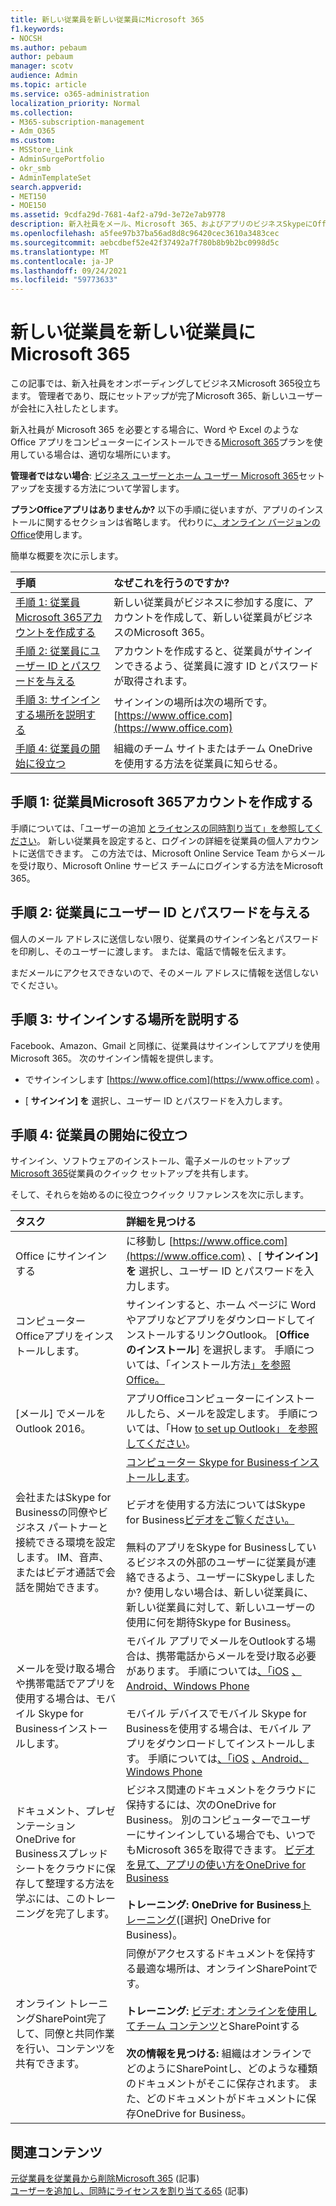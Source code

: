 ```yaml
---
title: 新しい従業員を新しい従業員にMicrosoft 365
f1.keywords:
- NOCSH
ms.author: pebaum
author: pebaum
manager: scotv
audience: Admin
ms.topic: article
ms.service: o365-administration
localization_priority: Normal
ms.collection:
- M365-subscription-management
- Adm_O365
ms.custom:
- MSStore_Link
- AdminSurgePortfolio
- okr_smb
- AdminTemplateSet
search.appverid:
- MET150
- MOE150
ms.assetid: 9cdfa29d-7681-4af2-a79d-3e72e7ab9778
description: 新入社員をメール、Microsoft 365、およびアプリのビジネスSkypeにOfficeします。
ms.openlocfilehash: a5fee97b37ba56ad8d8c96420cec3610a3483cec
ms.sourcegitcommit: aebcdbef52e42f37492a7f780b8b9b2bc0998d5c
ms.translationtype: MT
ms.contentlocale: ja-JP
ms.lasthandoff: 09/24/2021
ms.locfileid: "59773633"
---
```

# <a name="add-a-new-employee-to-microsoft-365"></a>新しい従業員を新しい従業員にMicrosoft 365

この記事では、新入社員をオンボーディングしてビジネスMicrosoft 365役立ちます。 管理者であり、既にセットアップが完了Microsoft 365、新しい[](../setup/setup.md)ユーザーが会社に入社したとします。
  
新入社員が Microsoft 365 を必要とする場合に、Word や Excel のような Office アプリをコンピューターにインストールできる[Microsoft 365](https://products.office.com/business/compare-office-365-for-business-plans)プランを使用している場合は、適切な場所にいます。 
  
 **管理者ではない場合**: [ビジネス ユーザーとホーム ユーザー Microsoft 365](https://support.microsoft.com/office/396b8d9e-e118-42d0-8a0d-87d1f2f055fb)セットアップを支援する方法について学習します。 
  
 **プランOfficeアプリはありませんか?** 以下の手順に従いますが、アプリのインストールに関するセクションは省略します。 代わりに[、オンライン バージョンのOffice](https://support.microsoft.com/office/91a4ec74-67fe-4a84-a268-f6bdf3da1804)使用します。 
  
簡単な概要を次に示します。 
  
|**手順**|**なぜこれを行うのですか?**|
|:-----|:-----|
|[手順 1: 従業員Microsoft 365アカウントを作成する](#step-1-create-a-microsoft-365-account-for-the-employee) <br/> |新しい従業員がビジネスに参加する度に、アカウントを作成して、新しい従業員がビジネスのMicrosoft 365。  <br/> |
|[手順 2: 従業員にユーザー ID とパスワードを与える](#step-2-give-the-employee-their-user-id-and-password) <br/> |アカウントを作成すると、従業員がサインインできるよう、従業員に渡す ID とパスワードが取得されます。  <br/> |
|[手順 3: サインインする場所を説明する](#step-3-explain-where-to-sign-in) <br/> |サインインの場所は次の場所です。 [https://www.office.com](https://www.office.com) <br/> |
|[手順 4: 従業員の開始に役立つ](#step-4-help-your-employee-get-started) <br/> |組織のチーム サイトまたはチーム OneDriveを使用する方法を従業員に知らせる。  <br/> |
   
## <a name="step-1-create-a-microsoft-365-account-for-the-employee"></a>手順 1: 従業員Microsoft 365アカウントを作成する


手順については、「ユーザーの追加 [とライセンスの同時割り当て」を参照してください](add-users.md)。 新しい従業員を設定すると、ログインの詳細を従業員の個人アカウントに送信できます。 この方法では、Microsoft Online Service Team からメールを受け取り、Microsoft Online サービス チームにログインする方法をMicrosoft 365。
  
## <a name="step-2-give-the-employee-their-user-id-and-password"></a>手順 2: 従業員にユーザー ID とパスワードを与える


個人のメール アドレスに送信しない限り、従業員のサインイン名とパスワードを印刷し、そのユーザーに渡します。 または、電話で情報を伝えます。
  
まだメールにアクセスできないので、そのメール アドレスに情報を送信しないでください。
  
## <a name="step-3-explain-where-to-sign-in"></a>手順 3: サインインする場所を説明する 


Facebook、Amazon、Gmail と同様に、従業員はサインインしてアプリを使用Microsoft 365。 次のサインイン情報を提供します。
  
- でサインインします [https://www.office.com](https://www.office.com) 。
    
- [ **サインイン] を** 選択し、ユーザー ID とパスワードを入力します。
    
## <a name="step-4-help-your-employee-get-started"></a>手順 4: 従業員の開始に役立つ


サインイン、ソフトウェアのインストール、電子メールのセットアップ[Microsoft 365](../../business-video/employee-quick-setup.md)従業員のクイック セットアップを共有します。 
  
そして、それらを始めるのに役立つクイック リファレンスを次に示します。
  
|**タスク**|**詳細を見つける**|
|:-----|:-----|
|Office にサインインする  <br/> |に移動し [https://www.office.com](https://www.office.com) 、[ **サインイン] を** 選択し、ユーザー ID とパスワードを入力します。  <br/> |
|コンピューター Officeアプリをインストールします。  <br/><br/> |サインインすると、ホーム ページに Word やアプリなどアプリをダウンロードしてインストールするリンクOutlook。  [**Office のインストール**] を選択します。         手順については、「インストール方法[」を参照Office。](https://support.microsoft.com/office/4414eaaf-0478-48be-9c42-23adc4716658)  <br/> |
|[メール] でメールをOutlook 2016。  <br/> |アプリOfficeコンピューターにインストールしたら、メールを設定します。 手順については、「How [to set up Outlook」 を参照してください](https://support.microsoft.com/office/6e27792a-9267-4aa4-8bb6-c84ef146101b)。  <br/> |
|会社またはSkype for Businessの同僚やビジネス パートナーと接続できる環境を設定します。 IM、音声、またはビデオ通話で会話を開始できます。  <br/> |[コンピューター Skype for Businessインストールします](https://support.microsoft.com/office/8a0d4da8-9d58-44f9-9759-5c8f340cb3fb)。  <br/> <br/>ビデオを使用する方法についてはSkype for Business[ビデオをご覧ください。](https://support.microsoft.com/office/3a21eca4-434d-41f1-ab06-3d4a268573b7) <br/> <br/>無料のアプリをSkype for Businessしているビジネスの外部のユーザーに従業員が連絡できるよう、ユーザーにSkypeしましたか? 使用しない場合は、新しい従業員に、新しい従業員に対して、新しいユーザーの使用に何を期待Skype for Business。  <br/> |
|メールを受け取る場合や携帯電話でアプリを使用する場合は、モバイル Skype for Businessインストールします。  <br/> |モバイル アプリでメールをOutlookする場合は、携帯電話からメールを受け取る必要があります。 手順については[](https://support.microsoft.com/office/181a112a-be92-49ca-ade5-399264b3d417)[、「iOS](https://support.microsoft.com/office/b2de2161-cc1d-49ef-9ef9-81acd1c8e234) [、Android、Windows Phone](https://support.microsoft.com/office/886db551-8dfa-4fd5-b835-f8e532091872) <br/> <br/>モバイル デバイスでモバイル Skype for Businessを使用する場合は、モバイル アプリをダウンロードしてインストールします。 手順については[](https://support.microsoft.com/office/4d1b7dfa-5b0b-4868-bae5-25947fb99e6e#OS_Type=Windows_Phone)[、「iOS](https://support.microsoft.com/office/3239c8a3-cf55-4ff0-a967-5de51911c049#OS_Type=iOS) [、Android、Windows Phone](https://support.microsoft.com/office/4d1b7dfa-5b0b-4868-bae5-25947fb99e6e#OS_Type=Android) <br/> |
|ドキュメント、プレゼンテーションOneDrive for Businessスプレッドシートをクラウドに保存して整理する方法を学ぶには、このトレーニングを完了します。  <br/> |ビジネス関連のドキュメントをクラウドに保持するには、次のOneDrive for Business。 別のコンピューターでユーザーにサインインしている場合でも、いつでもMicrosoft 365を取得できます。 [ビデオを見て、アプリの使い方をOneDrive for Business](https://support.microsoft.com/office/b30da4eb-ddd2-44b6-943b-e6fbfc6b8dde) <br/><br/> **トレーニング: OneDrive for Business**[トレーニング](https://support.microsoft.com/office/1f608184-b7e6-43ca-8753-2ff679203132)([選択] OneDrive for Business)。  <br/> |
|オンライン トレーニングSharePoint完了して、同僚と共同作業を行い、コンテンツを共有できます。  <br/> |同僚がアクセスするドキュメントを保持する最適な場所は、オンラインSharePointです。  <br/> <br/>**トレーニング:** [ビデオ: オンラインを使用してチーム コンテンツ](https://support.microsoft.com/office/c17b6824-cc22-478f-8757-497cc6b57121)とSharePointする <br/><br/> **次の情報を見つける:** 組織はオンラインでどのようにSharePointし、どのような種類のドキュメントがそこに保存されます。 また、どのドキュメントがドキュメントに保存OneDrive for Business。  <br/> |

## <a name="related-content"></a>関連コンテンツ

[元従業員を従業員から削除Microsoft 365](remove-former-employee.md) (記事)\
[ユーザーを追加し、同時にライセンスを割り当てる65](add-users.md) (記事)